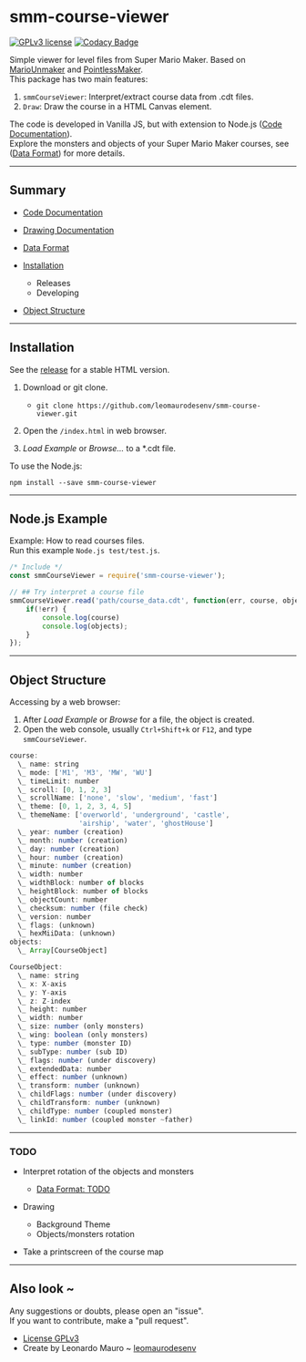 # smm-course-viewer

[![GPLv3 license](https://img.shields.io/badge/License-GPLv3-blue.svg)](LICENSE.md)
[![Codacy Badge](https://api.codacy.com/project/badge/Grade/b7ef61d2da02479fa751d488d4d85fd6)](https://www.codacy.com/app/leomaurodesenv/smm-course-viewer?utm_source=github.com&amp;utm_medium=referral&amp;utm_content=leomaurodesenv/smm-course-viewer&amp;utm_campaign=Badge_Grade)

Simple viewer for level files from Super Mario Maker. Based on [MarioUnmaker](https://github.com/Treeki/MarioUnmaker/) and [PointlessMaker](https://github.com/aboood40091/PointlessMaker).  
This package has two main features: 
1.   `smmCourseViewer`: Interpret/extract course data from .cdt files.
2.   `Draw`: Draw the course in a HTML Canvas element.

The code is developed in Vanilla JS, but with extension to Node.js ([Code Documentation](/lib)).  
Explore the monsters and objects of your Super Mario Maker courses, see ([Data Format](FORMAT.md)) for more details.   
   
---
## Summary

-   [Code Documentation](/lib)

-   [Drawing Documentation](/draw)

-   [Data Format](FORMAT.md)

-   [Installation](#installation)
    -   Releases
    -   Developing

-   [Object Structure](#object-structure)

---
## Installation

See the [release](https://github.com/leomaurodesenv/smm-course-viewer/releases) for a stable HTML version.

1.  Download or git clone.
    -   `git clone https://github.com/leomaurodesenv/smm-course-viewer.git`

2.  Open the `/index.html` in web browser.

3.  _Load Example_ or _Browse..._ to a \*.cdt file.


To use the Node.js:  

```shell
npm install --save smm-course-viewer
```

---
## Node.js Example

Example: How to read courses files.  
Run this example `Node.js test/test.js`.  

```js
/* Include */
const smmCourseViewer = require('smm-course-viewer');

// ## Try interpret a course file
smmCourseViewer.read('path/course_data.cdt', function(err, course, objects) {
    if(!err) {
        console.log(course)
        console.log(objects);
    }
});
```

---
## Object Structure

Accessing by a web browser:  

1.  After _Load Example_ or _Browse_ for a file, the object is created.   
2.  Open the web console, usually `Ctrl+Shift+k` or `F12`, and type `smmCourseViewer`.

```javascript
course: 
  \_ ​name: string
  \_ ​mode: ['M1', 'M3', 'MW', 'WU']
  \_ ​timeLimit: number
  \_ ​scroll: [0, 1, 2, 3]
  \_ ​scrollName: ['none', 'slow', 'medium', 'fast']
  \_ ​theme: [0, 1, 2, 3, 4, 5]
  \_ ​themeName: ['overworld', 'underground', 'castle', 
                 'airship', 'water', 'ghostHouse']
  \_ year: number (creation)
  \_ ​month: number (creation)
  \_ day: number (creation)
  \_ hour: number (creation)
  \_ ​minute: number (creation)
  \_ ​​width: number
  \_ ​​widthBlock: number of blocks
  \_ ​heightBlock: number of blocks
  \_ ​objectCount: number
  \_ checksum: number (file check)
  \_ ​version: number
  \_ flags: (unknown)
  \_ hexMiiData: (unknown)
objects:
  \_ Array[CourseObject]
```
   
```javascript
CourseObject:
  \_ name: string
  \_ x: X-axis
  \_ ​y: Y-axis
  \_ z: Z-index
  \_ height: number
  \_ width: number
  \_ size: number (only monsters)
  \_ ​​wing: boolean (only monsters)
  \_ ​​type: number (monster ID)
  \_ subType: number (sub ID)
  \_ ​​​flags: number (under discovery)
  \_ ​​​extendedData: number
  \_ effect: number (unknown)
  \_ transform: number (unknown)
  \_ ​​​childFlags: number (under discovery)
​​​  \_ ​​​childTransform: number (unknown)
  \_ ​​​childType: number (coupled monster)
  \_ linkId: number (coupled monster ~father)
```
   
---
### TODO

-   Interpret rotation of the objects and monsters
    -   [Data Format: TODO](FORMAT.md)

-   Drawing
    -   Background Theme
    -   Objects/monsters rotation

-   Take a printscreen of the course map
   
---
## Also look ~

Any suggestions or doubts, please open an "issue".  
If you want to contribute, make a "pull request".  

-   [License GPLv3](LICENSE)
-   Create by Leonardo Mauro ~ [leomaurodesenv](https://github.com/leomaurodesenv/)
